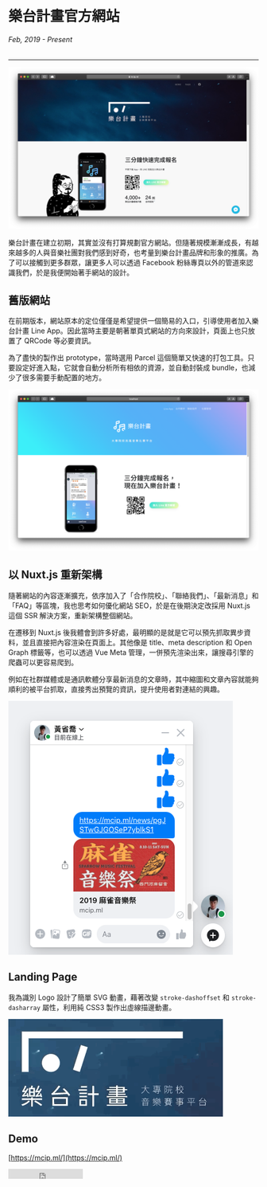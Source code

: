 # 樂台計畫官方網站
###### Feb, 2019 - Present
---

![樂台計畫官方網站](/static/img/mcip/cover.png)

<!-- 以漸層營造出清新、極簡的風格，搭配滾動動畫更顯生動活潑的官方網站。 -->

樂台計畫在建立初期，其實並沒有打算規劃官方網站。但隨著規模漸漸成長，有越來越多的人與音樂社團對我們感到好奇，也考量到樂台計畫品牌和形象的推廣。為了可以接觸到更多群眾，讓更多人可以透過 Facebook 粉絲專頁以外的管道來認識我們，於是我便開始著手網站的設計。

## 舊版網站
在前期版本，網站原本的定位僅僅是希望提供一個簡易的入口，引導使用者加入樂台計畫 Line App。因此當時主要是朝著單頁式網站的方向來設計，頁面上也只放置了 QRCode 等必要資訊。

為了盡快的製作出 prototype，當時選用 Parcel 這個簡單又快速的打包工具。只要設定好進入點，它就會自動分析所有相依的資源，並自動封裝成 bundle，也減少了很多需要手動配置的地方。

![早期網站首頁](/static/img/mcip/legacy.png)

## 以 Nuxt.js 重新架構

隨著網站的內容逐漸擴充，依序加入了「合作院校」、「聯絡我們」、「最新消息」和「FAQ」等區塊，我也思考如何優化網站 SEO，於是在後期決定改採用 Nuxt.js 這個 SSR 解決方案，重新架構整個網站。

在遷移到 Nuxt.js 後我體會到許多好處，最明顯的是就是它可以預先抓取異步資料，並且直接把內容渲染在頁面上。其他像是 title、meta description 和 Open Graph 標籤等，也可以透過 Vue Meta 管理，一併預先渲染出來，讓搜尋引擎的爬蟲可以更容易爬到。

例如在社群媒體或是通訊軟體分享最新消息的文章時，其中縮圖和文章內容就能夠順利的被平台抓取，直接秀出預覽的資訊，提升使用者對連結的興趣。

<!-- ![Facebook 分享連結預覽](/static/img/mcip/facebook-post.png) -->
![Messenger 分享連結預覽](/static/img/mcip/facebook-messenger.png)


## Landing Page
我為識別 Logo 設計了簡單 SVG 動畫，藉著改變 `stroke-dashoffset` 和 `stroke-dasharray` 屬性，利用純 CSS3 製作出虛線描邊動畫。

![Logo 動畫](/static/img/mcip/logo-animation.gif)

## Demo

[https://mcip.ml/](https://mcip.ml/)

<iframe src="https://ghbtns.com/github-btn.html?user=ngseke&repo=mcip.ml&type=star&count=false" frameborder="0" scrolling="0" width="150" height="20" title="Star twbs/bootstrap on GitHub"></iframe>